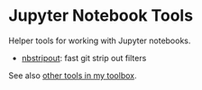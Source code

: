 # Jupyter Notebook Tools

Helper tools for working with Jupyter notebooks.

- [nbstripout](./nbstripout): fast git strip out filters

See also [other tools in my toolbox](https://github.com/stas00/toolbox).
